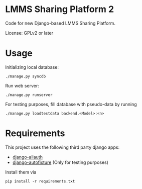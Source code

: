LMMS Sharing Platform 2
========================

Code for new Django-based LMMS Sharing Platform.

License: GPLv2 or later


Usage
=====

Initializing local database:

    ./manage.py syncdb


Run web server:

    ./manage.py runserver


For testing purposes, fill database with pseudo-data by running

    ./manage.py loadtestdata backend.<Model>:<n>


Requirements
============

This project uses the following third party django apps:

* [django-allauth]
* [django-autofixture][] (Only for testing purposes)

Install them via

    pip install -r requirements.txt

[django-allauth]: https://github.com/pennersr/django-allauth
[django-autofixture]: https://github.com/gregmuellegger/django-autofixture
